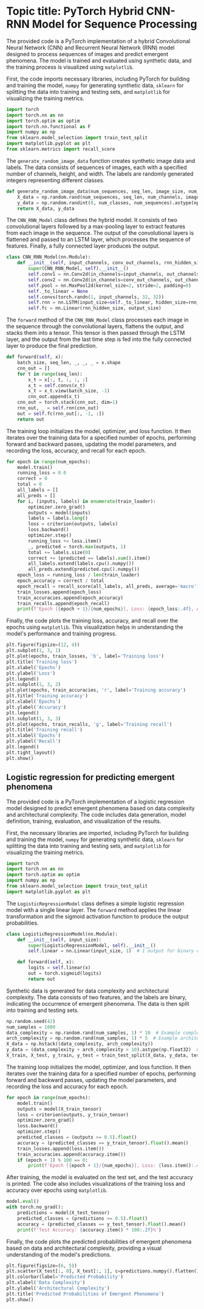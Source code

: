 # Topic title: PyTorch Hybrid CNN-RNN Model for Sequence Processing

The provided code is a PyTorch implementation of a hybrid Convolutional Neural Network (CNN) and Recurrent Neural Network (RNN) model designed to process sequences of images and predict emergent phenomena. The model is trained and evaluated using synthetic data, and the training process is visualized using `matplotlib`.

First, the code imports necessary libraries, including PyTorch for building and training the model, `numpy` for generating synthetic data, `sklearn` for splitting the data into training and testing sets, and `matplotlib` for visualizing the training metrics.

```python
import torch
import torch.nn as nn
import torch.optim as optim
import torch.nn.functional as F
import numpy as np
from sklearn.model_selection import train_test_split
import matplotlib.pyplot as plt
from sklearn.metrics import recall_score
```

The `generate_random_image_data` function creates synthetic image data and labels. The data consists of sequences of images, each with a specified number of channels, height, and width. The labels are randomly generated integers representing different classes.

```python
def generate_random_image_data(num_sequences, seq_len, image_size, num_channels, num_classes):
    X_data = np.random.rand(num_sequences, seq_len, num_channels, image_size, image_size).astype(np.float32)
    y_data = np.random.randint(0, num_classes, num_sequences).astype(np.long)
    return X_data, y_data
```

The `CNN_RNN_Model` class defines the hybrid model. It consists of two convolutional layers followed by a max-pooling layer to extract features from each image in the sequence. The output of the convolutional layers is flattened and passed to an LSTM layer, which processes the sequence of features. Finally, a fully connected layer produces the output.

```python
class CNN_RNN_Model(nn.Module):
    def __init__(self, input_channels, conv_out_channels, rnn_hidden_size, output_size, num_layers=1):
        super(CNN_RNN_Model, self).__init__()
        self.conv1 = nn.Conv2d(in_channels=input_channels, out_channels=conv_out_channels, kernel_size=3, stride=1, padding=1)
        self.conv2 = nn.Conv2d(in_channels=conv_out_channels, out_channels=conv_out_channels, kernel_size=3, stride=1, padding=1)
        self.pool = nn.MaxPool2d(kernel_size=2, stride=2, padding=0)
        self._to_linear = None
        self.convs(torch.randn(1, input_channels, 32, 32))
        self.rnn = nn.LSTM(input_size=self._to_linear, hidden_size=rnn_hidden_size, num_layers=num_layers, batch_first=True)
        self.fc = nn.Linear(rnn_hidden_size, output_size)
```

The `forward` method of the `CNN_RNN_Model` class processes each image in the sequence through the convolutional layers, flattens the output, and stacks them into a tensor. This tensor is then passed through the LSTM layer, and the output from the last time step is fed into the fully connected layer to produce the final prediction.

```python
def forward(self, x):
    batch_size, seq_len, _, _, _ = x.shape
    cnn_out = []
    for t in range(seq_len):
        x_t = x[:, t, :, :, :]
        x_t = self.convs(x_t)
        x_t = x_t.view(batch_size, -1)
        cnn_out.append(x_t)
    cnn_out = torch.stack(cnn_out, dim=1)
    rnn_out, _ = self.rnn(cnn_out)
    out = self.fc(rnn_out[:, -1, :])
    return out
```

The training loop initializes the model, optimizer, and loss function. It then iterates over the training data for a specified number of epochs, performing forward and backward passes, updating the model parameters, and recording the loss, accuracy, and recall for each epoch.

```python
for epoch in range(num_epochs):
    model.train()
    running_loss = 0.0
    correct = 0
    total = 0
    all_labels = []
    all_preds = []
    for i, (inputs, labels) in enumerate(train_loader):
        optimizer.zero_grad()
        outputs = model(inputs)
        labels = labels.long()
        loss = criterion(outputs, labels)
        loss.backward()
        optimizer.step()
        running_loss += loss.item()
        _, predicted = torch.max(outputs, 1)
        total += labels.size(0)
        correct += (predicted == labels).sum().item()
        all_labels.extend(labels.cpu().numpy())
        all_preds.extend(predicted.cpu().numpy())
    epoch_loss = running_loss / len(train_loader)
    epoch_accuracy = correct / total
    epoch_recall = recall_score(all_labels, all_preds, average='macro')
    train_losses.append(epoch_loss)
    train_accuracies.append(epoch_accuracy)
    train_recalls.append(epoch_recall)
    print(f'Epoch [{epoch + 1}/{num_epochs}], Loss: {epoch_loss:.4f}, Accuracy: {epoch_accuracy:.4f}, Recall: {epoch_recall:.4f}')
```

Finally, the code plots the training loss, accuracy, and recall over the epochs using `matplotlib`. This visualization helps in understanding the model's performance and training progress.

```python
plt.figure(figsize=(12, 4))
plt.subplot(1, 3, 1)
plt.plot(epochs, train_losses, 'b', label='Training loss')
plt.title('Training loss')
plt.xlabel('Epochs')
plt.ylabel('Loss')
plt.legend()
plt.subplot(1, 3, 2)
plt.plot(epochs, train_accuracies, 'r', label='Training accuracy')
plt.title('Training accuracy')
plt.xlabel('Epochs')
plt.ylabel('Accuracy')
plt.legend()
plt.subplot(1, 3, 3)
plt.plot(epochs, train_recalls, 'g', label='Training recall')
plt.title('Training recall')
plt.xlabel('Epochs')
plt.ylabel('Recall')
plt.legend()
plt.tight_layout()
plt.show()
```

## Logistic regression for predicting emergent phenomena
The provided code is a PyTorch implementation of a logistic regression model designed to predict emergent phenomena based on data complexity and architectural complexity. The code includes data generation, model definition, training, evaluation, and visualization of the results.

First, the necessary libraries are imported, including PyTorch for building and training the model, `numpy` for generating synthetic data, `sklearn` for splitting the data into training and testing sets, and `matplotlib` for visualizing the training metrics.

```python
import torch
import torch.nn as nn
import torch.optim as optim
import numpy as np
from sklearn.model_selection import train_test_split
import matplotlib.pyplot as plt
```

The `LogisticRegressionModel` class defines a simple logistic regression model with a single linear layer. The `forward` method applies the linear transformation and the sigmoid activation function to produce the output probabilities.

```python
class LogisticRegressionModel(nn.Module):
    def __init__(self, input_size):
        super(LogisticRegressionModel, self).__init__()
        self.linear = nn.Linear(input_size, 1)  # 1 output for binary classification

    def forward(self, x):
        logits = self.linear(x)
        out = torch.sigmoid(logits)
        return out
```

Synthetic data is generated for data complexity and architectural complexity. The data consists of two features, and the labels are binary, indicating the occurrence of emergent phenomena. The data is then split into training and testing sets.

```python
np.random.seed(42)
num_samples = 1000
data_complexity = np.random.rand(num_samples, 1) * 10  # Example complexity range [0, 10]
arch_complexity = np.random.rand(num_samples, 1) * 5  # Example architecture complexity [0, 5]
X_data = np.hstack((data_complexity, arch_complexity))
y_data = (data_complexity + arch_complexity > 10).astype(np.float32)  # Example threshold
X_train, X_test, y_train, y_test = train_test_split(X_data, y_data, test_size=0.2, random_state=42)
```

The training loop initializes the model, optimizer, and loss function. It then iterates over the training data for a specified number of epochs, performing forward and backward passes, updating the model parameters, and recording the loss and accuracy for each epoch.

```python
for epoch in range(num_epochs):
    model.train()
    outputs = model(X_train_tensor)
    loss = criterion(outputs, y_train_tensor)
    optimizer.zero_grad()
    loss.backward()
    optimizer.step()
    predicted_classes = (outputs >= 0.5).float()
    accuracy = (predicted_classes == y_train_tensor).float().mean()
    train_losses.append(loss.item())
    train_accuracies.append(accuracy.item())
    if (epoch + 1) % 100 == 0:
        print(f'Epoch [{epoch + 1}/{num_epochs}], Loss: {loss.item():.4f}, Accuracy: {accuracy.item() * 100:.2f}%')
```

After training, the model is evaluated on the test set, and the test accuracy is printed. The code also includes visualizations of the training loss and accuracy over epochs using `matplotlib`.

```python
model.eval()
with torch.no_grad():
    predictions = model(X_test_tensor)
    predicted_classes = (predictions >= 0.5).float()
    accuracy = (predicted_classes == y_test_tensor).float().mean()
    print(f'Test Accuracy: {accuracy.item() * 100:.2f}%')
```

Finally, the code plots the predicted probabilities of emergent phenomena based on data and architectural complexity, providing a visual understanding of the model's predictions.

```python
plt.figure(figsize=(6, 5))
plt.scatter(X_test[:, 0], X_test[:, 1], c=predictions.numpy().flatten(), cmap='viridis', alpha=0.7)
plt.colorbar(label='Predicted Probability')
plt.xlabel('Data Complexity')
plt.ylabel('Architectural Complexity')
plt.title('Predicted Probabilities of Emergent Phenomena')
plt.show()
```
